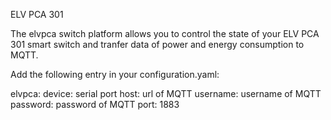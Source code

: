 ELV PCA 301

The elvpca switch platform allows you to control the state of your ELV PCA 301 smart switch and tranfer data of power and energy consumption to MQTT.  

Add the following entry in your configuration.yaml:

elvpca:
  device: serial port
  host: url of MQTT
  username: username of MQTT
  password: password of MQTT
  port: 1883
